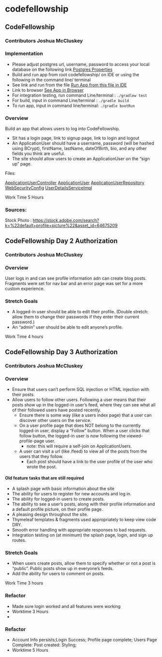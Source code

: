 # codefellowship

## CodeFellowship

### Contributors Joshua McCluskey

### Implementation

- Please adjust postgres url, username, password to access your local database on the following link [Postgres Properties](src/main/resources/application.properties)
- Build and run app from root codefellowship/ on IDE or using the following in the command line/ terminal
- See link and run from the file [Run App from this file in IDE](src/main/java/com/joshuamccluskey/codefellowship/CodefellowshipApplication.java)
- Link to browser [See App in Browser](http://localhost:8080/)
- For integration testing, run command Line/terminal  : `./gradlew test`
- For build, input in command Line/terminal : `./gradle build`
- To run app, input in command line/terminal: `./gradle bootRun`


### Overview
Build an app that allows users to log into CodeFellowship.
- Sit has a  login page, link to signup page, link to login and logout
- An ApplicationUser should have a username, password (will be hashed using BCrypt), firstName, lastName, dateOfBirth, bio, and any other fields you think are useful.
- The site should allow users to create an ApplicationUser on the “sign up” page.

Files:

[ApplicationUserController](src/main/java/com/joshuamccluskey/codefellowship/controller/ApplicationUserController.java)
[ApplicationUser](src/main/java/com/joshuamccluskey/codefellowship/model/ApplicationUser.java)
[ApplicationUserRepository](src/main/java/com/joshuamccluskey/codefellowship/repository/ApplicationUserRepository.java)
[WebSecurityConfig](src/main/java/com/joshuamccluskey/codefellowship/security/WebSecurityConfig.java)
[UserDetailsServiceImpl](src/main/java/com/joshuamccluskey/codefellowship/service/UserDetailsServiceImpl.java)

Work Time 5 Hours

### Sources:
Stock Photo : https://stock.adobe.com/search?k=%22default+profile+picture%22&asset_id=64675209


## CodeFellowship Day 2 Authorization

### Contributors Joshua McCluskey

### Overview


User logs in and can see profile information adn can create blog posts. Fragments were set for nav bar and an error page was set for a more custom experience.
### Stretch Goals

- A logged-in user should be able to edit their profile. (Double stretch: allow them to change their passwords if they enter their current password.)
- An “admin” user should be able to edit anyone’s profile.

Work Time 4 hours

## CodeFellowship Day 3 Authorization

### Contributors Joshua McCluskey

### Overview
- Ensure that users can’t perform SQL injection or HTML injection with their posts.
- Allow users to follow other users. Following a user means that their posts show up in the logged-in user’s feed, where they can see what all of their followed users have posted recently.
    - Ensure there is some way (like a users index page) that a user can discover other users on the service.
    - On a user profile page that does NOT belong to the currently logged-in user, display a “Follow” button. When a user clicks that follow button, the logged-in user is now following the viewed-profile-page user.
        - note: this will require a self-join on ApplicationUsers.
    - A user can visit a url (like /feed) to view all of the posts from the users that they follow.
        - Each post should have a link to the user profile of the user who wrote the post.

#### Old feature tasks that are still required
- A splash page with basic information about the site
- The ability for users to register for new accounts and log in.
- The ability for logged-in users to create posts.
- The ability to see a user’s posts, along with their profile information and a default profile picture, on their profile page.
- A pleasing design throughout the site.
- Thymeleaf templates & fragments used appropriately to keep view code DRY.
- Smooth error handling with appropriate responses to bad requests.
- Integration testing on (at minimum) the splash page, login, and sign up routes.


### Stretch Goals

- When users create posts, allow them to specify whether or not a post is “public”. Public posts show up in everyone’s feeds.
- Add the ability for users to comment on posts.

Work Time 3 hours

### Refactor 

- Made sure login worked and all features were working
- Worktime 3 Hours
- 
### Refactor

- Account Info persists;Login Success; Profile page complete; Users Page Complete: Post created: Styling;
- Worktime 5 Hours
